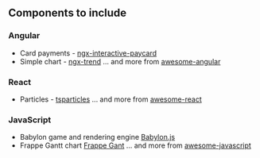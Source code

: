 ## Components to include
### Angular 
- Card payments - [ngx-interactive-paycard](https://github.com/milantenk/ngx-interactive-paycard)
- Simple chart - [ngx-trend](https://github.com/scttcper/ngx-trend)
... and more from [awesome-angular](https://github.com/PatrickJS/awesome-angular#third-party-components)

### React
- Particles - [tsparticles](https://github.com/matteobruni/tsparticles)
... and more from [awesome-react](https://github.com/enaqx/awesome-react#react-component-libraries)

### JavaScript
- Babylon game and rendering engine [Babylon.js](https://github.com/BabylonJS/Babylon.js)
- Frappe Gantt chart [Frappe Gant](https://github.com/frappe/gantt)
... and more from [awesome-javascript](https://github.com/sorrycc/awesome-javascript)
